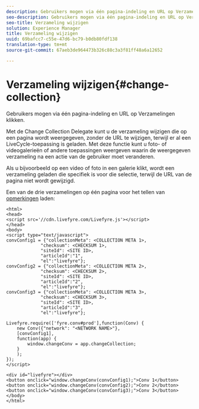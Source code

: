 ```yaml
---
description: Gebruikers mogen via één pagina-indeling en URL op Verzamelingen klikken.
seo-description: Gebruikers mogen via één pagina-indeling en URL op Verzamelingen klikken.
seo-title: Verzameling wijzigen
solution: Experience Manager
title: Verzameling wijzigen
uuid: 69bafcc7-c55e-47d6-bc79-b0db80fdf138
translation-type: tm+mt
source-git-commit: 67aeb3de964473b326c88c3a3f81ff48a6a12652

---
```



# Verzameling wijzigen{#change-collection}

Gebruikers mogen via één pagina-indeling en URL op Verzamelingen klikken.

Met de Change Collection Delegate kunt u de verzameling wijzigen die op een pagina wordt weergegeven, zonder de URL te wijzigen, terwijl er al een LiveCycle-toepassing is geladen. Met deze functie kunt u foto- of videogalerieën of andere toepassingen weergeven waarin de weergegeven verzameling na een actie van de gebruiker moet veranderen.

Als u bijvoorbeeld op een video of foto in een galerie klikt, wordt een verzameling geladen die specifiek is voor die selectie, terwijl de URL van de pagina niet wordt gewijzigd.

Een van de drie verzamelingen op één pagina voor het tellen van [opmerkingen](/help/implementation/c-advanced-topics/t-display-comment-count.md) laden:

```
<html> 
<head> 
<script src='//cdn.livefyre.com/Livefyre.js'></script> 
</head> 
<body> 
<script type="text/javascript"> 
convConfig1 = {"collectionMeta": <COLLECTION META 1>, 
             "checksum": <CHECKSUM 1>, 
             "siteId": <SITE ID>, 
             "articleId":"1", 
             "el":"livefyre"}; 
convConfig2 = {"collectionMeta": <COLLECTION META 2>, 
             "checksum": <CHECKSUM 2>, 
             "siteId": <SITE ID>, 
             "articleId":"2", 
             "el":"livefyre"}; 
convConfig3 = {"collectionMeta": <COLLECTION META 3>, 
             "checksum": <CHECKSUM 3>, 
             "siteId": <SITE ID>, 
             "articleId":"3", 
             "el":"livefyre"}; 
  
Livefyre.require(['fyre.conv#prod'],function(Conv) { 
    new Conv({"network": "<NETWORK NAME>"}, 
    [convConfig1], 
    function(app) {  
        window.changeConv = app.changeCollection; 
    } 
    ); 
}); 
</script> 
  
<div id="livefyre"></div> 
<button onclick="window.changeConv(convConfig1);">Conv 1</button> 
<button onclick="window.changeConv(convConfig2);">Conv 2</button> 
<button onclick="window.changeConv(convConfig3);">Conv 3</button> 
</body> 
</html>
```

